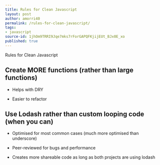 ```yaml
---
title: Rules for Clean Javascript
layout: post
author: amorri40
permalink: /rules-for-clean-javascript/
tags:
- javascript
source-id: 1jhOm9TRRI9Jqe7mks7rForGAPQFKjijEUt_BJx0E_xo
published: true
---
```

Rules for Clean Javascript

## Create MORE functions (rather than large functions)

* Helps with DRY

* Easier to refactor

## Use Lodash rather than custom looping code (when you can)

* Optimised for most common cases (much more optimised than underscore)

* Peer-reviewed for bugs and performance

* Creates more shareable code as long as both projects are using lodash

